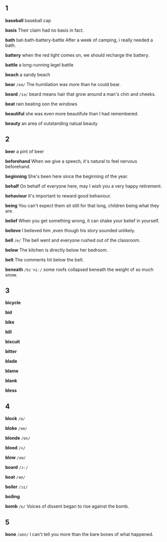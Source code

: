 ## 1
**baseball**
baseball cap

**basis**
Their claim had no basis in fact.

**bath**
bat-bath-battery-battle
After a week of camping, i really needed a bath.

**battery**
when the red light comes on, we should recharge the battery.

**battle**
a long-running legel battle

**beach**
a sandy beach

**bear**
`/eə/`
The humiliation was more than he could bear.

**beard**
`/ɪə/`
beard means hair that grow around a man's chin and cheeks.

**beat**
rain beating oon the windows

**beautiful**
she was even more beautifule than I had remembered.

**beauty**
an area of outstanding natual beauty

## 2
**beer**
a pint of beer

**beforehand**
When we give a speech, it's natural to feel nervous beforehand.

**beginning**
She's been here since the beginning of the year.

**behalf**
On behalf of everyone here, may I wish you a very happy retirement.

**behaviour**
It's important to reward good behaviour.

**being**
You can't expect them sit still for that long, children being what they are.

**belief**
When you get something wrong, it can shake your belief in yourself.

**believe**
I believed him ,even though his story sounded unlikely.

**bell**
`/e/`
The bell went and everyone rushed out of the classroom.

**below**
The kitchen is directly below her bedroom.

**belt**
The comments hit below the belt.

**beneath**
`/bɪˈniː/`
some roofs collapsed beneath the weight of so much snow.

## 3
**bicycle**

**bid**

**bike**

**bill**

**biscuit**

**bitter**

**blade**

**blame**

**blank**

**bless**

## 4
**block**
`/ɒ/`

**bloke**
`/əʊ/`

**blonde**
`/ɒn/`

**blood**
`/ʌ/`

**blow**
`/əʊ/`

**board**
`/ɔː/`

**boat**
`/əʊ/`

**boiler**
`/ɔɪ/`

**boiling**

**bomb**
`/ɒ/`
Voices of dissent began to rise against the bomb.

## 5
**bone**
`/əʊn/`
I can't tell you more than the bare bones of what happened.